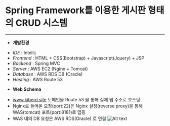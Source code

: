 # Spring Framework를 이용한 게시판 형태의 CRUD 시스템

***

* **개발환경** 
 - *IDE* : Intellij 
 - *Frontend* :  HTML + CSS(Bootstrap) + Javascript(Jquery) + JSP
 - *Backend* : Spring MVC
 - *Server* : AWS EC2 (Nginx + Tomcat)
 - *Database* : AWS RDS DB (Oracle)
 - *Hosting* : AWS Route 53
 
* **Web Schema** 

 - www.kiberd.site 도메인을 Route 53 을 통해 실제 웹 주소로 호스팅
 - Nginx로 들어온 요청(port:22)은 Nginx 설정(reverse proxy)을 통해 WAS(tomcat) 포트(port:8181)로 맵핑
 - WAS 내의 DB 요청은 AWS RDS(Oracle) 로 연결
![Alt text](http://kiberd.dothome.co.kr/portfolio/web.png)
